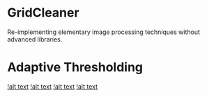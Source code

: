 # GridCleaner
Re-implementing elementary image processing techniques without advanced libraries.


# Adaptive Thresholding
[!alt text](https://github.com/FlyingWorkshop/GridCleaner/blob/main/outputs/gates_of_hell_local_median_r1.png)
[!alt text](https://github.com/FlyingWorkshop/GridCleaner/blob/main/outputs/gates_of_hell_local_median_r10.png)
[!alt text](https://github.com/FlyingWorkshop/GridCleaner/blob/main/outputs/gates_of_hell_local_median_r20.png)
[!alt text](https://github.com/FlyingWorkshop/GridCleaner/blob/main/outputs/gates_of_hell_local_median_r40.png)

